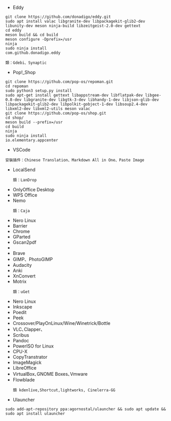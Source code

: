* Eddy
```
git clone https://github.com/donadigo/eddy.git
sudo apt install valac libgranite-dev libpackagekit-glib2-dev libunity-dev meson ninja-build libzeitgeist-2.0-dev gettext 
cd eddy 
meson build && cd build 
meson configure -Dprefix=/usr 
ninja 
sudo ninja install 
com.github.donadigo.eddy 
```
```
類：Gdebi、Synaptic
```
* Pop!_Shop
```
git clone https://github.com/pop-os/repoman.git
cd repoman
sudo python3 setup.py install
sudo apt-get install gettext libappstream-dev libflatpak-dev libgee-0.8-dev libgranite-dev libgtk-3-dev libhandy-1-dev libjson-glib-dev libpackagekit-glib2-dev libpolkit-gobject-1-dev libsoup2.4-dev libxml2-dev libxml2-utils meson valac
git clone https://github.com/pop-os/shop.git
cd shop/
meson build --prefix=/usr
cd build
ninja
sudo ninja install
io.elementary.appcenter
```
* VSCode
```
安裝插件：Chinese Translation、Markdown All in One、Paste Image
```
* LocalSend
  ```
  類：LanDrop
  ```
* OnlyOffice Desktop
* WPS Office
* Nemo
  ```
  類：Caja
  ```
* Nero Linux
* Barrier
* Chrome
* GParted
* Gscan2pdf
* 
* Brave
* GIMP、PhotoGIMP
* Audacity
* Anki
* XnConvert
* Motrix
  ```
  類：uGet
  ```
* Nero Linux
* Inkscape
* Poedit
* Peek
* Crossover/PlayOnLinux/Wine/Winetrick/Bottle
* VLC､Clapper､
* Scribus
* Pandoc
* PowerISO for Linux
* CPU-X
* CopyTranstrator
* ImageMagick
* LibreOffice
* VirtualBox､GNOME Boxes､Vmware
* Flowblade
  ```
  類 kdenlive,Shortcut,lightworks, Cinelerra-GG
  ```
* Ulauncher

```
sudo add-apt-repository ppa:agornostal/ulauncher && sudo apt update && sudo apt install ulauncher
```


